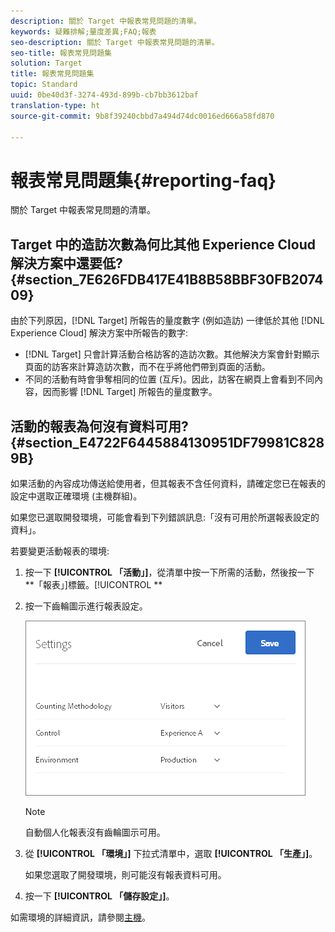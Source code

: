 ```yaml
---
description: 關於 Target 中報表常見問題的清單。
keywords: 疑難排解;量度差異;FAQ;報表
seo-description: 關於 Target 中報表常見問題的清單。
seo-title: 報表常見問題集
solution: Target
title: 報表常見問題集
topic: Standard
uuid: 0be40d3f-3274-493d-899b-cb7bb3612baf
translation-type: ht
source-git-commit: 9b8f39240cbbd7a494d74dc0016ed666a58fd870

---
```



# 報表常見問題集{#reporting-faq}

關於 Target 中報表常見問題的清單。

## Target 中的造訪次數為何比其他 Experience Cloud 解決方案中還要低? {#section_7E626FDB417E41B8B58BBF30FB207409}

由於下列原因，[!DNL Target] 所報告的量度數字 (例如造訪) 一律低於其他 [!DNL Experience Cloud] 解決方案中所報告的數字:

* [!DNL Target] 只會計算活動合格訪客的造訪次數。其他解決方案會針對顯示頁面的訪客來計算造訪次數，而不在乎將他們帶到頁面的活動。
* 不同的活動有時會爭奪相同的位置 (互斥)。因此，訪客在網頁上會看到不同內容，因而影響 [!DNL Target] 所報告的量度數字。

## 活動的報表為何沒有資料可用? {#section_E4722F6445884130951DF79981C8289B}

如果活動的內容成功傳送給使用者，但其報表不含任何資料，請確定您已在報表的設定中選取正確環境 (主機群組)。

如果您已選取開發環境，可能會看到下列錯誤訊息:「沒有可用於所選報表設定的資料」。

若要變更活動報表的環境:

1. 按一下 **[!UICONTROL 「活動」]**，從清單中按一下所需的活動，然後按一下 **「報表」]標籤。[!UICONTROL **
1. 按一下齒輪圖示進行報表設定。

   ![](assets/ab_settings_dialog.png)

   >[!NOTE]
   >
   >自動個人化報表沒有齒輪圖示可用。

1. 從 **[!UICONTROL 「環境」]** 下拉式清單中，選取 **[!UICONTROL 「生產」]**。

   如果您選取了開發環境，則可能沒有報表資料可用。

1. 按一下 **[!UICONTROL 「儲存設定」]**。

如需環境的詳細資訊，請參閱[主機](../administrating-target/hosts.md#concept_516BB01EBFBD4449AB03940D31AEB66E)。
